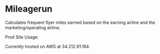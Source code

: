 # Mileagerun
Calculates frequent flyer miles earned based on the earning airline and the marketing/operating airline.

Prod Site Usage:

Currently hosted on AWS at 34.212.91.164.
